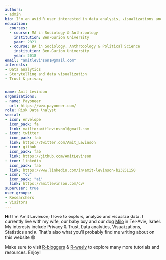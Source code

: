 ```yaml
---
authors:
- admin
bio: I'm an avid R user interested in data analysis, visualizations and helping individuals understand their data.
education:
  courses:
  - course: MA in Sociology & Anthropology
    institution: Ben-Gurion University
    year: 2021
  - course: BA in Sociology, Anthropology & Political Science
    institution: Ben-Gurion University
    year: 2018
email: "amitlevinson1@gmail.com"
interests:
- Data analytics
- Storytelling and data visualization
- Trust & privacy


name: Amit Levinson
organizations:
- name: Payoneer
  url: https://www.payoneer.com/
role: Risk Data Analyst
social:
- icon: envelope
  icon_pack: fa
  link: mailto:amitlevinson1@gmail.com
- icon: twitter
  icon_pack: fab
  link: https://twitter.com/Amit_Levinson
- icon: github
  icon_pack: fab
  link: https://github.com/AmitLevinson
- icon: linkedin
  icon_pack: fab
  link: https://www.linkedin.com/in/amit-levinson-b23851150
- icon: "cv"
  icon_pack: "ai"
  link: https://amitlevinson.com/cv/
superuser: true
user_groups:
- Researchers
- Visitors
---
```


**Hi!** I'm Amit Levinson; I love to explore, analyze and visualize data. I currently live with my wife, our baby boy and our dog [Milo](https://milo-the-dog.amitlevinson.com/) in Tel-Aviv, Israel. My interests include Privacy & Trust, Data analytics, Visualizations, Statistics and `R`. That's also what you'll probably find me writing about on this website :smile:

Make sure to visit [R-bloggers](https://www.r-bloggers.com/) & [R-weely](https://rweekly.org/) to explore many more tutorials and resources. Enjoy!

